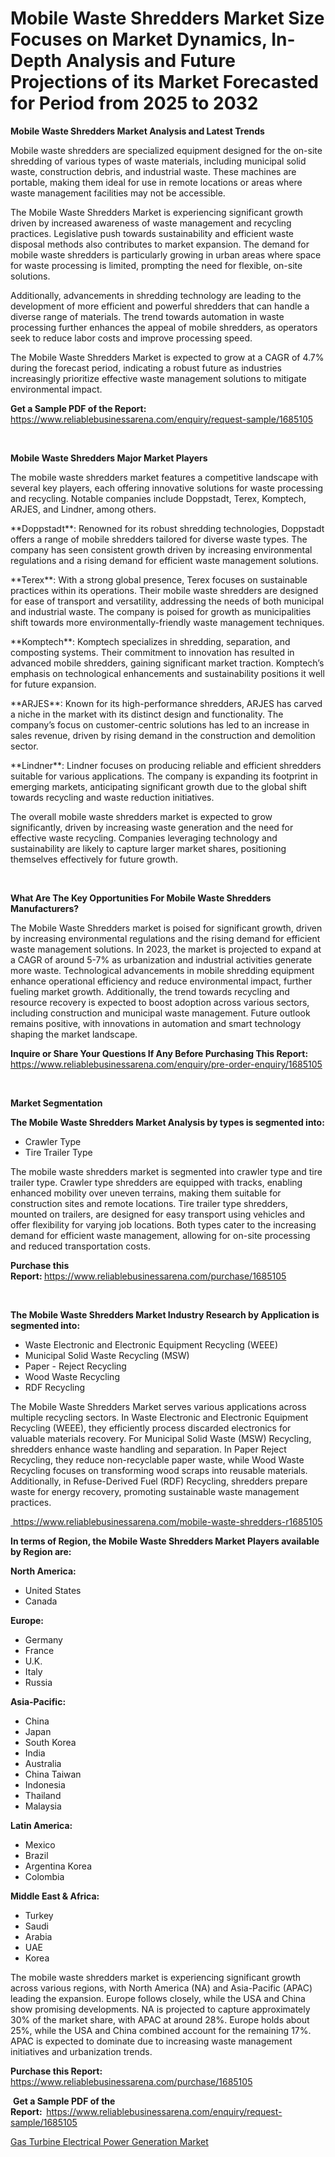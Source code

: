 <p><h1>Mobile Waste Shredders Market Size Focuses on Market Dynamics, In-Depth Analysis and Future Projections of its Market Forecasted for Period from 2025 to 2032</h1></p><p><strong>Mobile Waste Shredders Market Analysis and Latest Trends</strong></p>
<p><p>Mobile waste shredders are specialized equipment designed for the on-site shredding of various types of waste materials, including municipal solid waste, construction debris, and industrial waste. These machines are portable, making them ideal for use in remote locations or areas where waste management facilities may not be accessible.</p><p>The Mobile Waste Shredders Market is experiencing significant growth driven by increased awareness of waste management and recycling practices. Legislative push towards sustainability and efficient waste disposal methods also contributes to market expansion. The demand for mobile waste shredders is particularly growing in urban areas where space for waste processing is limited, prompting the need for flexible, on-site solutions.</p><p>Additionally, advancements in shredding technology are leading to the development of more efficient and powerful shredders that can handle a diverse range of materials. The trend towards automation in waste processing further enhances the appeal of mobile shredders, as operators seek to reduce labor costs and improve processing speed.</p><p>The Mobile Waste Shredders Market is expected to grow at a CAGR of 4.7% during the forecast period, indicating a robust future as industries increasingly prioritize effective waste management solutions to mitigate environmental impact.</p></p>
<p><strong>Get a Sample PDF of the Report:&nbsp;</strong> <a href="https://www.reliablebusinessarena.com/enquiry/request-sample/1685105?utm_campaign=2146&utm_medium=2&utm_source=Github&utm_content=ia&utm_term=26032025&utm_id=mobile-waste-shredders">https://www.reliablebusinessarena.com/enquiry/request-sample/1685105</a></p>
<p>&nbsp;</p>
<p><strong>Mobile Waste Shredders Major Market Players</strong></p>
<p><p>The mobile waste shredders market features a competitive landscape with several key players, each offering innovative solutions for waste processing and recycling. Notable companies include Doppstadt, Terex, Komptech, ARJES, and Lindner, among others.</p><p>**Doppstadt**: Renowned for its robust shredding technologies, Doppstadt offers a range of mobile shredders tailored for diverse waste types. The company has seen consistent growth driven by increasing environmental regulations and a rising demand for efficient waste management solutions.</p><p>**Terex**: With a strong global presence, Terex focuses on sustainable practices within its operations. Their mobile waste shredders are designed for ease of transport and versatility, addressing the needs of both municipal and industrial waste. The company is poised for growth as municipalities shift towards more environmentally-friendly waste management techniques.</p><p>**Komptech**: Komptech specializes in shredding, separation, and composting systems. Their commitment to innovation has resulted in advanced mobile shredders, gaining significant market traction. Komptech’s emphasis on technological enhancements and sustainability positions it well for future expansion.</p><p>**ARJES**: Known for its high-performance shredders, ARJES has carved a niche in the market with its distinct design and functionality. The company’s focus on customer-centric solutions has led to an increase in sales revenue, driven by rising demand in the construction and demolition sector.</p><p>**Lindner**: Lindner focuses on producing reliable and efficient shredders suitable for various applications. The company is expanding its footprint in emerging markets, anticipating significant growth due to the global shift towards recycling and waste reduction initiatives.</p><p>The overall mobile waste shredders market is expected to grow significantly, driven by increasing waste generation and the need for effective waste recycling. Companies leveraging technology and sustainability are likely to capture larger market shares, positioning themselves effectively for future growth.</p></p>
<p>&nbsp;</p>
<p><strong>What Are The Key Opportunities For Mobile Waste Shredders Manufacturers?</strong></p>
<p><p>The Mobile Waste Shredders market is poised for significant growth, driven by increasing environmental regulations and the rising demand for efficient waste management solutions. In 2023, the market is projected to expand at a CAGR of around 5-7% as urbanization and industrial activities generate more waste. Technological advancements in mobile shredding equipment enhance operational efficiency and reduce environmental impact, further fueling market growth. Additionally, the trend towards recycling and resource recovery is expected to boost adoption across various sectors, including construction and municipal waste management. Future outlook remains positive, with innovations in automation and smart technology shaping the market landscape.</p></p>
<p><strong>Inquire or Share Your Questions If Any Before Purchasing This Report:</strong> <a href="https://www.reliablebusinessarena.com/enquiry/pre-order-enquiry/1685105?utm_campaign=2146&utm_medium=2&utm_source=Github&utm_content=ia&utm_term=26032025&utm_id=mobile-waste-shredders">https://www.reliablebusinessarena.com/enquiry/pre-order-enquiry/1685105</a></p>
<p>&nbsp;</p>
<p><strong>Market Segmentation</strong></p>
<p><strong>The Mobile Waste Shredders Market Analysis by types is segmented into:</strong></p>
<p><ul><li>Crawler Type</li><li>Tire Trailer Type</li></ul></p>
<p><p>The mobile waste shredders market is segmented into crawler type and tire trailer type. Crawler type shredders are equipped with tracks, enabling enhanced mobility over uneven terrains, making them suitable for construction sites and remote locations. Tire trailer type shredders, mounted on trailers, are designed for easy transport using vehicles and offer flexibility for varying job locations. Both types cater to the increasing demand for efficient waste management, allowing for on-site processing and reduced transportation costs.</p></p>
<p><strong>Purchase this Report:&nbsp;</strong><a href="https://www.reliablebusinessarena.com/purchase/1685105?utm_campaign=2146&utm_medium=2&utm_source=Github&utm_content=ia&utm_term=26032025&utm_id=mobile-waste-shredders">https://www.reliablebusinessarena.com/purchase/1685105</a></p>
<p>&nbsp;</p>
<p><strong>The Mobile Waste Shredders Market Industry Research by Application is segmented into:</strong></p>
<p><ul><li>Waste Electronic and Electronic Equipment Recycling (WEEE)</li><li>Municipal Solid Waste Recycling (MSW)</li><li>Paper - Reject Recycling</li><li>Wood Waste Recycling</li><li>RDF Recycling</li></ul></p>
<p><p>The Mobile Waste Shredders Market serves various applications across multiple recycling sectors. In Waste Electronic and Electronic Equipment Recycling (WEEE), they efficiently process discarded electronics for valuable materials recovery. For Municipal Solid Waste (MSW) Recycling, shredders enhance waste handling and separation. In Paper Reject Recycling, they reduce non-recyclable paper waste, while Wood Waste Recycling focuses on transforming wood scraps into reusable materials. Additionally, in Refuse-Derived Fuel (RDF) Recycling, shredders prepare waste for energy recovery, promoting sustainable waste management practices.</p></p>
<p><a href="https://www.reliablebusinessarena.com/mobile-waste-shredders-r1685105?utm_campaign=2146&utm_medium=2&utm_source=Github&utm_content=ia&utm_term=26032025&utm_id=mobile-waste-shredders">&nbsp;https://www.reliablebusinessarena.com/mobile-waste-shredders-r1685105</a></p>
<p><strong>In terms of Region, the Mobile Waste Shredders Market Players available by Region are:</strong></p>
<p>
    <p> <strong> North America: </strong>
        <ul>
            <li>United States</li>
            <li>Canada</li>
        </ul>
        </p> 
    <p> <strong> Europe: </strong>
        <ul>
            <li>Germany</li>
            <li>France</li>
            <li>U.K.</li>
            <li>Italy</li>
            <li>Russia</li>
        </ul>
        </p> 
    <p> <strong> Asia-Pacific: </strong>
        <ul>
            <li>China</li>
            <li>Japan</li>
            <li>South Korea</li>
            <li>India</li>
            <li>Australia</li>
            <li>China Taiwan</li>
            <li>Indonesia</li>
            <li>Thailand</li>
            <li>Malaysia</li>
        </ul>
        </p> 
    <p> <strong> Latin America: </strong>
        <ul>
            <li>Mexico</li>
            <li>Brazil</li>
            <li>Argentina Korea</li>
            <li>Colombia</li>
        </ul>
        </p> 
    <p> <strong> Middle East & Africa: </strong>
        <ul>
            <li>Turkey</li>
            <li>Saudi</li>
            <li>Arabia</li>
            <li>UAE</li>
            <li>Korea</li>
        </ul>
    </p>
    </p>
<p><p>The mobile waste shredders market is experiencing significant growth across various regions, with North America (NA) and Asia-Pacific (APAC) leading the expansion. Europe follows closely, while the USA and China show promising developments. NA is projected to capture approximately 30% of the market share, with APAC at around 28%. Europe holds about 25%, while the USA and China combined account for the remaining 17%. APAC is expected to dominate due to increasing waste management initiatives and urbanization trends.</p></p>
<p><strong>Purchase this Report: </strong><a href="https://www.reliablebusinessarena.com/purchase/1685105?utm_campaign=2146&utm_medium=2&utm_source=Github&utm_content=ia&utm_term=26032025&utm_id=mobile-waste-shredders">https://www.reliablebusinessarena.com/purchase/1685105</a></p>
<p>&nbsp;<strong>Get a Sample PDF of the Report:&nbsp;&nbsp;</strong><a href="https://www.reliablebusinessarena.com/enquiry/request-sample/1685105?utm_campaign=2146&utm_medium=2&utm_source=Github&utm_content=ia&utm_term=26032025&utm_id=mobile-waste-shredders">https://www.reliablebusinessarena.com/enquiry/request-sample/1685105</a></p>
<p><strong></strong></p>
<p><p><a href="https://github.com/wileonie19657/Market-Research-Report-List-1/blob/main/gas-turbine-electrical-power-generation-market.md?utm_campaign=2146&utm_medium=2&utm_source=Github&utm_content=ia&utm_term=26032025&utm_id=mobile-waste-shredders">Gas Turbine Electrical Power Generation Market</a></p></p>